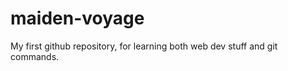 maiden-voyage
=============

My first github repository, for learning both web dev stuff and git commands.